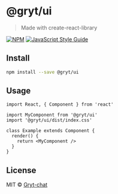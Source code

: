 # @gryt/ui

> Made with create-react-library

[![NPM](https://img.shields.io/npm/v/@gryt/ui.svg)](https://www.npmjs.com/package/@gryt/ui) [![JavaScript Style Guide](https://img.shields.io/badge/code_style-standard-brightgreen.svg)](https://standardjs.com)

## Install

```bash
npm install --save @gryt/ui
```

## Usage

```tsx
import React, { Component } from 'react'

import MyComponent from '@gryt/ui'
import '@gryt/ui/dist/index.css'

class Example extends Component {
  render() {
    return <MyComponent />
  }
}
```

## License

MIT © [Gryt-chat](https://github.com/Gryt-chat)
